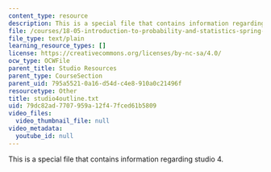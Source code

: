 ```yaml
---
content_type: resource
description: This is a special file that contains information regarding studio 4.
file: /courses/18-05-introduction-to-probability-and-statistics-spring-2014/79dc82ad7707959a12f47fced61b5809_studio4outline.txt
file_type: text/plain
learning_resource_types: []
license: https://creativecommons.org/licenses/by-nc-sa/4.0/
ocw_type: OCWFile
parent_title: Studio Resources
parent_type: CourseSection
parent_uid: 795a5521-0a16-d54d-c4e8-910a0c21496f
resourcetype: Other
title: studio4outline.txt
uid: 79dc82ad-7707-959a-12f4-7fced61b5809
video_files:
  video_thumbnail_file: null
video_metadata:
  youtube_id: null
---
```

This is a special file that contains information regarding studio 4.
